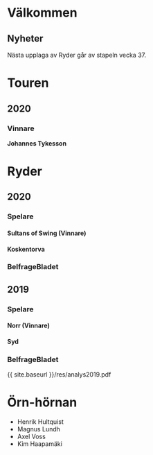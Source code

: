 # Välkommen

## Nyheter

Nästa upplaga av Ryder går av stapeln vecka 37.

# Touren

## 2020

### Vinnare

**Johannes Tykesson**

# Ryder

## 2020

### Spelare

#### Sultans of Swing (Vinnare)

#### Koskentorva

### BelfrageBladet

## 2019

### Spelare

#### Norr (Vinnare)

#### Syd

### BelfrageBladet

{{ site.baseurl }}/res/analys2019.pdf

# Örn-hörnan

- Henrik Hultquist
- Magnus Lundh
- Axel Voss
- Kim Haapamäki
